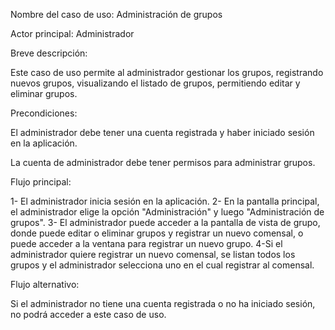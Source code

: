 Nombre del caso de uso: Administración de grupos

Actor principal: Administrador

Breve descripción: 

Este caso de uso permite al administrador gestionar los grupos, registrando nuevos grupos, visualizando el listado de grupos, permitiendo editar y eliminar grupos.


Precondiciones: 

El administrador debe tener una cuenta registrada y haber iniciado sesión en la aplicación.

La cuenta de administrador debe tener permisos para administrar grupos.


Flujo principal:

1- El administrador inicia sesión en la aplicación.
2- En la pantalla principal, el administrador elige la opción "Administración" y luego "Administración de grupos".
3- El administrador puede acceder a la pantalla de vista de grupo, donde puede editar o eliminar grupos y registrar un nuevo comensal, o puede acceder a la ventana para registrar un nuevo grupo.
4-Si el administrador quiere registrar un nuevo comensal, se listan todos los grupos y el administrador selecciona uno en el cual registrar al comensal.


Flujo alternativo:

Si el administrador no tiene una cuenta registrada o no ha iniciado sesión, no podrá acceder a este caso de uso.
